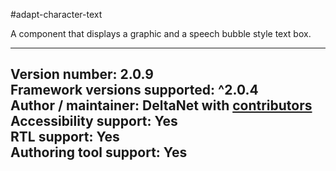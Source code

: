 #adapt-character-text

A component that displays a graphic and a speech bubble style text box.

----------------------------
**Version number:**  2.0.9    
**Framework versions supported:**  ^2.0.4    
**Author / maintainer:** DeltaNet with [contributors](https://github.com/deltanet/adapt-character-text/graphs/contributors)     
**Accessibility support:** Yes  
**RTL support:** Yes  
**Authoring tool support:** Yes  
----------------------------
